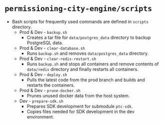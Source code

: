 # `permissioning-city-engine/scripts`

- Bash scripts for frequently used commands are defined in `scripts` directory.
  - Prod & Dev - `backup.sh`
    - Creates a tar file for `data/postgres_data` directory to backup PostgreSQL data.
  - Prod & Dev - `clear-database.sh`
    - Runs `backup.sh` and removes `data/postgres_data` directory.
  - Prod & Dev - `clear-redis-restart.sh`
    - Runs `backup.sh` and stops all containers and remove contents of `data/redis` directory and finally restarts all containers.
  - Prod & Dev - `deploy.sh`
    - Pulls the latest code from the prod branch and builds and restarts the containers.
  - Prod & Dev - `prune-docker.sh`
    - Prunes unused docker data from the host system.
  - Dev - `prepare-sdk.sh`
    - Prepares SDK development for submodule `ptc-sdk`.
    - Copies files needed for SDK development in the dev environment.
